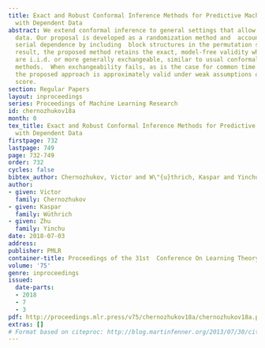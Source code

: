 ```yaml
---
title: Exact and Robust Conformal Inference Methods for Predictive Machine Learning
  with Dependent Data
abstract: We extend conformal inference to general settings that allow for time series
  data. Our proposal is developed as a randomization method and  accounts for potential
  serial dependence by including  block structures in the permutation scheme. As a
  result, the proposed method retains the exact, model-free validity when the data
  are i.i.d. or more generally exchangeable, similar to usual conformal inference
  methods.  When exchangeability fails, as is the case for common time series data,
  the proposed approach is approximately valid under weak assumptions on the conformity
  score.
section: Regular Papers
layout: inproceedings
series: Proceedings of Machine Learning Research
id: chernozhukov18a
month: 0
tex_title: Exact and Robust Conformal Inference Methods for Predictive Machine Learning
  with Dependent Data
firstpage: 732
lastpage: 749
page: 732-749
order: 732
cycles: false
bibtex_author: Chernozhukov, Victor and W\"{u}thrich, Kaspar and Yinchu, Zhu
author:
- given: Victor
  family: Chernozhukov
- given: Kaspar
  family: Wüthrich
- given: Zhu
  family: Yinchu
date: 2018-07-03
address: 
publisher: PMLR
container-title: Proceedings of the 31st  Conference On Learning Theory
volume: '75'
genre: inproceedings
issued:
  date-parts:
  - 2018
  - 7
  - 3
pdf: http://proceedings.mlr.press/v75/chernozhukov18a/chernozhukov18a.pdf
extras: []
# Format based on citeproc: http://blog.martinfenner.org/2013/07/30/citeproc-yaml-for-bibliographies/
---
```

